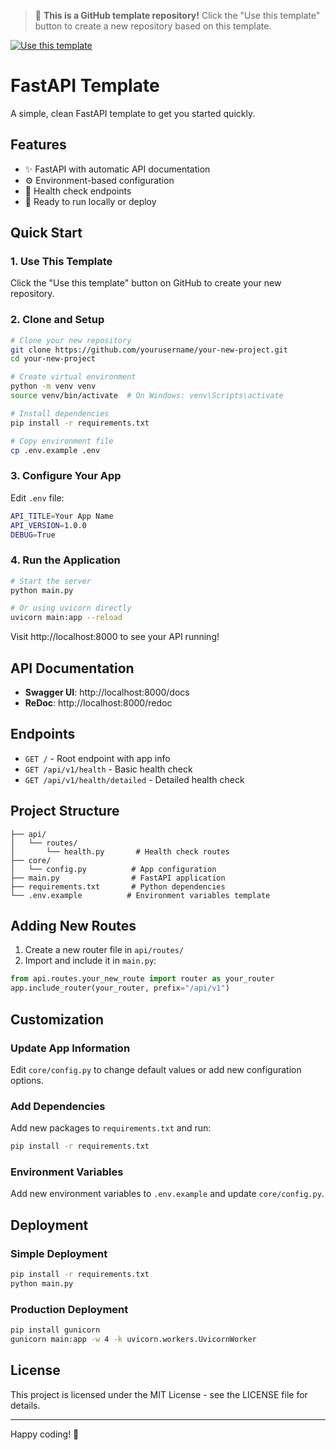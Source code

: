 > 🚀 **This is a GitHub template repository!** Click the "Use this template" button to create a new repository based on this template.

[![Use this template](https://img.shields.io/badge/Use%20this%20template-2ea44f?style=for-the-badge)](https://github.com/lgt/fastapi-template/generate)

# FastAPI Template

A simple, clean FastAPI template to get you started quickly.

## Features

- ✨ FastAPI with automatic API documentation
- ⚙️ Environment-based configuration
- 🏥 Health check endpoints
- 🚀 Ready to run locally or deploy

## Quick Start

### 1. Use This Template

Click the "Use this template" button on GitHub to create your new repository.

### 2. Clone and Setup

```bash
# Clone your new repository
git clone https://github.com/yourusername/your-new-project.git
cd your-new-project

# Create virtual environment
python -m venv venv
source venv/bin/activate  # On Windows: venv\Scripts\activate

# Install dependencies
pip install -r requirements.txt

# Copy environment file
cp .env.example .env
```

### 3. Configure Your App

Edit `.env` file:
```bash
API_TITLE=Your App Name
API_VERSION=1.0.0
DEBUG=True
```

### 4. Run the Application

```bash
# Start the server
python main.py

# Or using uvicorn directly
uvicorn main:app --reload
```

Visit http://localhost:8000 to see your API running!

## API Documentation

- **Swagger UI**: http://localhost:8000/docs
- **ReDoc**: http://localhost:8000/redoc

## Endpoints

- `GET /` - Root endpoint with app info
- `GET /api/v1/health` - Basic health check
- `GET /api/v1/health/detailed` - Detailed health check

## Project Structure

```
├── api/
│   └── routes/
│       └── health.py       # Health check routes
├── core/
│   └── config.py          # App configuration
├── main.py                # FastAPI application
├── requirements.txt       # Python dependencies
└── .env.example          # Environment variables template
```

## Adding New Routes

1. Create a new router file in `api/routes/`
2. Import and include it in `main.py`:

```python
from api.routes.your_new_route import router as your_router
app.include_router(your_router, prefix="/api/v1")
```

## Customization

### Update App Information
Edit `core/config.py` to change default values or add new configuration options.

### Add Dependencies
Add new packages to `requirements.txt` and run:
```bash
pip install -r requirements.txt
```

### Environment Variables
Add new environment variables to `.env.example` and update `core/config.py`.

## Deployment

### Simple Deployment
```bash
pip install -r requirements.txt
python main.py
```

### Production Deployment
```bash
pip install gunicorn
gunicorn main:app -w 4 -k uvicorn.workers.UvicornWorker
```

## License

This project is licensed under the MIT License - see the LICENSE file for details.

---

Happy coding! 🚀